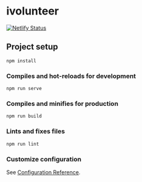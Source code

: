 # ivolunteer

[![Netlify Status](https://api.netlify.com/api/v1/badges/eb2a871b-5ff9-4300-bc00-2601e3075fc9/deploy-status)](https://app.netlify.com/sites/ivolunteer/deploys)

## Project setup

```
npm install
```

### Compiles and hot-reloads for development

```
npm run serve
```

### Compiles and minifies for production

```
npm run build
```

### Lints and fixes files

```
npm run lint
```

### Customize configuration

See [Configuration Reference](https://cli.vuejs.org/config/).
